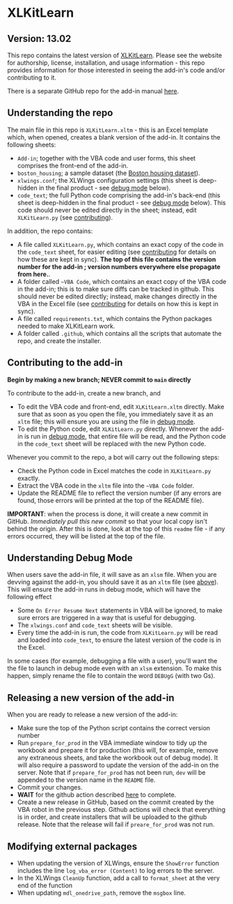 # XLKitLearn
## Version: 13.02
<!-- DO ***NOT*** EDIT ANYTHING ABOVE THIS LINE, INCLUDING THIS COMMENT -->

This repo contains the latest version of [XLKitLearn](https://www.xlkitlearn.com). Please see the website for authorship, license, installation, and usage information - this repo provides information for those interested in seeing the add-in's code and/or contributing to it.

There is a separate GitHub repo for the add-in manual [here](https://github.com/danguetta/XLKitLearn_docs).

## Understanding the repo

The main file in this repo is `XLKitLearn.xltm` - this is an Excel template which, when opened, creates a blank version of the add-in. It contains the following sheets:
  - `Add-in`; together with the VBA code and user forms, this sheet comprises the front-end of the add-in.
  - `boston_housing`; a sample dataset (the [Boston housing dataset](http://lib.stat.cmu.edu/datasets/boston)).
  - `xlwings.conf`; the XLWings configuration settings (this sheet is deep-hidden in the final product - see [debug mode](#understanding-debug-mode) below).
  - `code_text`; the full Python code comprising the add-in's back-end (this sheet is deep-hidden in the final product - see [debug mode](#understanding-debug-mode) below). This code should never be edited directly in the sheet; instead, edit `XLKitLearn.py` (see [contributing](#contributing-to-the-add-in)).

In addition, the repo contains:
  - A file called `XLKitLearn.py`, which contains an exact copy of the code in the `code_text` sheet, for easier editing (see [contributing](#contributing-to-the-add-in) for details on how these are kept in sync). **The top of this file contains the version number for the add-in ; version numbers everywhere else propagate from here.**.
  - A folder called `~VBA Code`, which contains an exact copy of the VBA code in the add-in; this is to make sure diffs can be tracked in github. This should never be edited directly; instead, make changes directly in the VBA in the Excel file (see [contributing](#contributing-to-the-add-in) for details on how this is kept in sync).
  - A file called `requirements.txt`, which contains the Python packages needed to make XLKitLearn work.
  - A folder called `.github`, which contains all the scripts that automate the repo, and create the installer.

## Contributing to the add-in

**Begin by making a new branch; NEVER commit to `main` directly** 

To contribute to the add-in, create a new branch, and
  - To edit the VBA code and front-end, edit `XLKitLearn.xltm` directly. Make sure that as soon as you open the file, you immediately save it as an `xltm` file; this will ensure you are using the file in [debug mode](#understanding-debug-mode).
  - To edit the Python code, edit `XLKitLearn.py` directly. Whenever the add-in is run in [debug mode](#understanding-debug-mode), that entire file will be read, and the Python code in the `code_text` sheet will be replaced with the new Python code.

Whenever you commit to the repo, a bot will carry out the following steps:
  - Check the Python code in Excel matches the code in `XLKitLearn.py` exactly.
  - Extract the VBA code in the `xltm` file into the `~VBA Code` folder.
  - Update the README file to reflect the version number (if any errors are found, those errors will be printed at the top of the README file).

**IMPORTANT**: when the process is done, it will create a new commit in GitHub. *Immediately pull this new commit* so that your local copy isn't behind the origin. After this is done, look at the top of this `readme` file - if any errors occurred, they will be listed at the top of the file.

## Understanding Debug Mode

When users save the add-in file, it will save as an `xlsm` file. When you are devving against the add-in, you should save it as an `xltm` file (see [above](#contributing-to-the-add-in)). This will ensure the add-in runs in debug mode, which will have the following effect
  - Some `On Error Resume Next` statements in VBA will be ignored, to make sure errors are triggered in a way that is useful for debugging.
  - The `xlwings.conf` and `code_text` sheets will be visible.
  - Every time the add-in is run, the code from `XLKitLearn.py` will be read and loaded into `code_text`, to ensure the latest version of the code is in the Excel.

In some cases (for example, debugging a file with a user), you'll want the the file to launch in debug mode even with an `xlsm` extension. To make this happen, simply rename the file to contain the word `DEBUgG` (with two Gs).

## Releasing a new version of the add-in

When you are ready to release a new version of the add-in:
  - Make sure the top of the Python script contains the correct version number
  - Run `prepare_for_prod` in the VBA immediate window to tidy up the workbook and prepare it for production (this will, for example, remove any extraneous sheets, and take the workbook out of debug mode). It will also require a password to update the version of the add-in on the server. Note that if `prepare_for_prod` has not been run, `dev` will be appended to the version name in the `README` file.
  - Commit your changes.
  - **WAIT** for the github action described [here](#contributing-to-the-add-in) to complete.
  - Create a new release in GitHub, based on the commit created by the VBA robot in the previous step. Github actions will check that everything is in order, and create installers that will be uploaded to the github release. Note that the release will fail if `preare_for_prod` was not run.
  
## Modifying external packages

  - When updating the version of XLWings, ensure the `ShowError` function includes the line `log_vba_error (Content)` to log errors to the server.
  - In the XLWings `CleanUp` function, add a call to `format_sheet` at the very end of the function
  - When updating `mdl_onedrive_path`, remove the `msgbox` line.